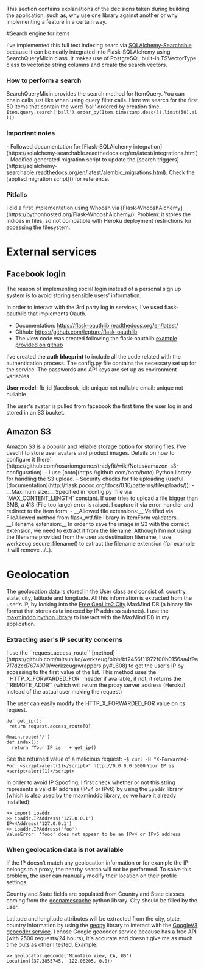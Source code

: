 This section contains explanations of the decisions taken during building the
application, such as, why use one library against another or why implementing
a feature in a certain way.


#Search engine for items

I've implemented this full text indexing searc via [SQLAlchemy-Searchable](https://sqlalchemy-searchable.readthedocs.org/en/latest/index.html) because it can be neatly integrated into Flask-SQLAlchemy using SearchQueryMixin class. It makes use of PostgreSQL built-in TSVectorType class to vectorize string columns and create the search vectors.

<h3>How to perform a search</h3>

SearchQueryMixin provides the search method for ItemQuery. You can chain calls just like when using query filter calls. Here we search for the first 50 items that contain the word ‘ball’ ordered by creation time.
`Item.query.search('ball').order_by(Item.timestamp.desc()).limit(50).all()`

<h3>Important notes</h3>
 - Followed documentation for [Flask-SQLAlchemy integration](https://sqlalchemy-searchable.readthedocs.org/en/latest/integrations.html)
 - Modified generated migration script to update the [search triggers](https://sqlalchemy-searchable.readthedocs.org/en/latest/alembic_migrations.html). Check the [applied migration script]() for reference.

<h3>Pitfalls</h3>
I did a first implementation using Whoosh via [Flask-WhooshAlchemy](https://pythonhosted.org/Flask-WhooshAlchemy/).
Problem: it stores the indices in files, so not compatible with Heroku deployment restrictions for accessing the filesystem.

# External services
<h2>Facebook login</h2>
The reason of implementing social login instead of a personal sign up system is to avoid storing sensible users’ information.

In order to interact with the 3rd party log in services, I’ve used flask-oauthlib that implements Oauth.

- Documentation: https://flask-oauthlib.readthedocs.org/en/latest/
- Github: https://github.com/lepture/flask-oauthlib
- The view code was created following the flask-oauthlib [example provided on github](https://github.com/lepture/flask-oauthlib/blob/master/example/facebook.py)

I’ve created the __auth blueprint__ to include all the code related with the authentication process.
The config.py file contains the necessary set up for the service. The passwords and API keys are set up as environment variables.

__User model:__
fb_id (facebook_id): unique not nullable
email: unique not nullable

The user's avatar is pulled from facebook the first time the user log in and stored in an S3 bucket.

<h2>Amazon S3</h2>
Amazon S3 is a popular and reliable storage option for storing files. I've used it to store user avatars and product images. Details on how to configure it [here](https://github.com/rosariomgomez/tradyfit/wiki/Notes#amazon-s3-configuration).
- I use [boto](https://github.com/boto/boto) Python library for handling the S3 upload.
- Security checks for file uploading (useful [documentation](http://flask.pocoo.org/docs/0.10/patterns/fileuploads/)):
    - __Maximum size:__ Specified in `config.py` file via `MAX_CONTENT_LENGTH` constant. If user tries to upload a file bigger than 3MB, a 413 (File too large) error is raised. I capture it via error_handler and redirect to the item form.
    - __Allowed file extensions:__ Verified via FileAllowed method from flask_wtf.file library in ItemForm validators.
    - __Filename extension:__ In order to save the image in S3 with the correct extension, we need to extract it from the filename. Although I'm not using the filename provided from the user as destination filename, I use werkzeug.secure_filename() to extract the filename extension (for example it will remove ../..).

# Geolocation
The geolocation data is stored in the User class and consist of: country, state, city, latitude and longitude.
All this information is extracted from the user's IP, by looking into the [Free GeoLite2 City](http://dev.maxmind.com/geoip/geoip2/geolite2/) MaxMind DB (a binary file format that stores data indexed by IP address subnets).
I use the [maxminddb python library](https://github.com/maxmind/MaxMind-DB-Reader-python) to interact with the MaxMind DB in my application.

<h3>Extracting user's IP security concerns</h3>
I use the ``request.access_route`` [method](https://github.com/mitsuhiko/werkzeug/blob/bf2456f11972f00b0156aa4f9a7f7d2cd7674970/werkzeug/wrappers.py#L608) to get the user's IP by accessing to the first value of the list.
This method uses the ``HTTP_X_FORWARDED_FOR`` header if available, if not, it returns the ``REMOTE_ADDR`` (which will return the proxy server address (Heroku) instead of the actual user making the request)

The user can easily modify the HTTP_X_FORWARDED_FOR value on its request.
```
def get_ip():
 return request.access_route[0]

@main.route('/')
def index():
  return 'Your IP is ' + get_ip()
```

See the returned value of a malicious request:
```~$ curl -H "X-Forwarded-For: <script>alert(1)</script>" http://0.0.0.0:5000```
``Your IP is <script>alert(1)</script>``

In order to avoid IP Spoofing, I first check whether or not this string represents a valid IP address (IPv4 or IPv6) by using the ``ipaddr`` library (which is also used by the maxminddb library, so we have it already installed):
```
>> import ipaddr
>> ipaddr.IPAddress('127.0.0.1')
IPv4Address('127.0.0.1')
>> ipaddr.IPAddress('foo')
ValueError: 'fooo' does not appear to be an IPv4 or IPv6 address
```

<h3>When geolocation data is not available</h3>
If the IP doesn’t match any geolocation information or for example the IP belongs to a proxy, the nearby search will not be performed.
To solve this problem, the user can manually modify their location on their profile settings.

Country and State fields are populated from Country and State classes, coming from the [geonamescache](https://github.com/yaph/geonamescache) python library. City should be filled by the user.

Latitude and longitude attributes will be extracted from the city, state, country information by using the [geopy](https://github.com/geopy/geopy) library to interact with the [GoogleV3 geocoder service](https://developers.google.com/maps/documentation/geocoding/).
I chose Google geocoder service because has a free API (with 2500 requests/24 hours), it's accurate and doesn't give me as much time outs as other I tested.
Example:
```
>> geolocator.geocode('Mountain View, CA, US')
Location((37.3855745, -122.08205, 0.0))
```